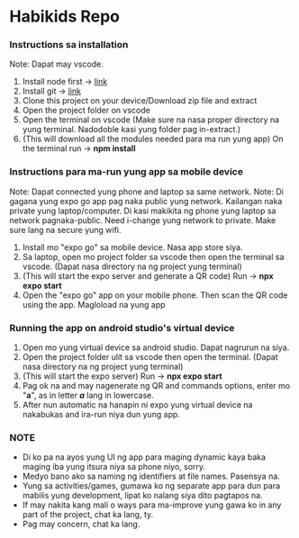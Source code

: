 ﻿# Habikids Repo

### Instructions sa installation
Note: Dapat may vscode.
1.  Install node first -> [link](//https://nodejs.org/en/download)
2.  Install git -> [link](https://git-scm.com/book/en/v2/Getting-Started-Installing-Git)
3.  Clone this project on your device/Download zip file and extract
4.  Open the project folder on vscode
5.  Open the terminal on vscode (Make sure na nasa proper directory na yung terminal. Nadodoble kasi yung folder pag in-extract.)
6. (This will download all the modules needed para ma run yung app) On the terminal run -> **npm install**


### Instructions para ma-run yung app sa mobile device 
Note: Dapat connected yung phone and laptop sa same network.
Note: Di gagana yung expo go app pag naka public yung network. Kailangan naka private yung laptop/computer. Di kasi makikita ng phone yung laptop sa network pagnaka-public. Need i-change yung network to private. Make sure lang na secure yung wifi.
1.  Install mo "expo go" sa mobile device. Nasa app store siya.
2.  Sa laptop, open mo project folder sa vscode then open the terminal sa vscode. (Dapat nasa directory na ng project yung terminal)
4. (This will start the expo server and generate a QR code) Run -> **npx expo start** 
5.  Open the "expo go" app on your mobile phone. Then scan the QR code using the app. Magloload na yung app


### Running the app on android studio's virtual device
1. Open mo yung virtual device sa android studio. Dapat nagrurun na siya.
2. Open the project folder ulit sa vscode then open the terminal. (Dapat nasa directory na ng project yung terminal)
3. (This will start the expo server) Run -> **npx expo start**
4. Pag ok na and may nagenerate ng QR and commands options, enter mo "**a**", as in letter ***a*** lang in lowercase.
5. After nun automatic na hanapin ni expo yung virtual device na nakabukas and ira-run niya dun yung app.


### NOTE
- Di ko pa na ayos yung UI ng app para maging dynamic kaya baka maging iba yung itsura niya sa phone niyo, sorry.
- Medyo bano ako sa naming ng identifiers at file names. Pasensya na.
- Yung sa activities/games, gumawa ko ng separate app para dun para mabilis yung development, lipat ko nalang siya dito pagtapos na.
- If may nakita kang mali o ways para ma-improve yung gawa ko in any part of the project, chat ka lang, ty.
- Pag may concern, chat ka lang.

